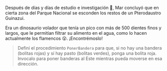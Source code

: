 Después de días y días de estudio e investigación :book:, Mar concluyó que en cierta zona del Parque Nacional se esconden los restos de un Pterodaustro Guinazui. 

Era un dinosaurio volador que tenía un pico con más de 500 dientes finos y largos, que le permitían filtrar su alimento en el agua, como lo hacen actualmente los flamencos :open_mouth:. ¡Encontrémoslo!

> Definí el procedimiento `PonerBandera` para que, si no hay una bandera (bolitas rojas) y sí hay pasto (bolitas verdes), ponga una bolita roja. Invocalo para poner banderas al Este mientras pueda moverse en esa dirección.